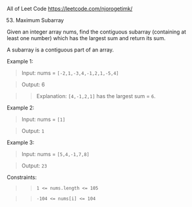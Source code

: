 All of Leet Code
https://leetcode.com/njorogetimk/

53. Maximum Subarray

Given an integer array nums, find the contiguous subarray (containing at least one number) which has the largest sum and return its sum.

A subarray is a contiguous part of an array.

Example 1:

> Input: nums = `[-2,1,-3,4,-1,2,1,-5,4]`

> Output: 6

> > Explanation: `[4,-1,2,1]` has the largest sum = `6`.

Example 2:

> Input: nums = `[1]`

> Output: `1`

Example 3:

> Input: nums = `[5,4,-1,7,8]`

> Output: `23`

Constraints:

> > `1 <= nums.length <= 105`

> > `-104 <= nums[i] <= 104`
